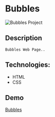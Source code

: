 # Bubbles

![  Bubbles Project](./img/chrome-capture-2024-2-14%20(1).gif)

## Description
    Bubbles Web Page..
## Technologies:
- HTML
- CSS

## Demo

[Bubbles](https://berivan19.github.io/srsikadi/  )